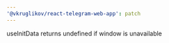 ```yaml
---
'@vkruglikov/react-telegram-web-app': patch
---
```


useInitData returns undefined if window is unavailable
